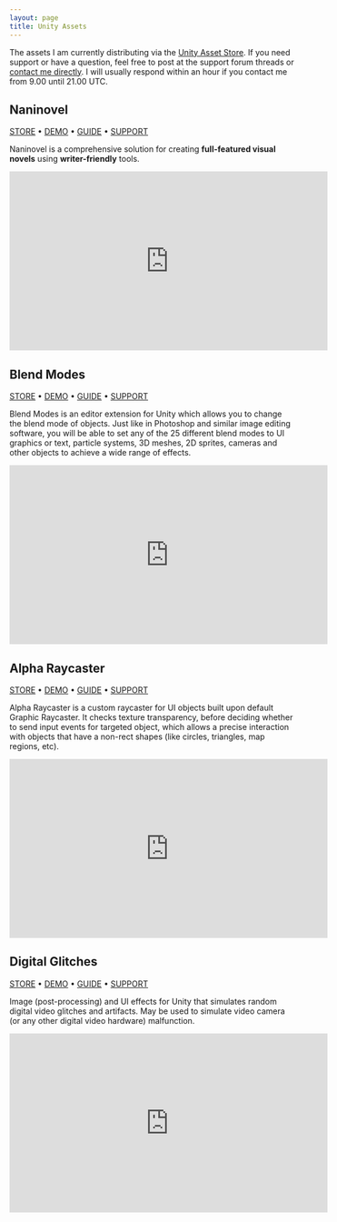 ```yaml
---
layout: page
title: Unity Assets
---
```


The assets I am currently distributing via the [Unity Asset Store](https://assetstore.unity.com). If you need support or have a question, feel free to post at the support forum threads or [contact me directly](/contact). I will usually respond within an hour if you contact me from 9.00 until 21.00 UTC. 

## Naninovel

[STORE](https://u3d.as/1pg9)  •  [DEMO](https://naninovel.com/demo/)  •  [GUIDE](https://naninovel.com/guide/)  •  [SUPPORT](https://naninovel.com/support/)

Naninovel is a comprehensive solution for creating **full-featured visual novels** using **writer-friendly** tools.

<iframe width="560" height="315" src="https://www.youtube.com/embed/868mvr9ii4A" frameborder="0" allow="accelerometer; autoplay; encrypted-media; gyroscope; picture-in-picture" allowfullscreen></iframe>

## Blend Modes

[STORE](http://u3d.as/b9w)  •  [DEMO](/static/blend-modes-webgl/)  •  [GUIDE](https://goo.gl/tSAmB7)  •  [SUPPORT](http://forum.unity3d.com/threads/blend-modes.291477/)

Blend Modes is an editor extension for Unity which allows you to change the blend mode of objects. Just like in Photoshop and similar image editing software, you will be able to set any of the 25 different blend modes to UI graphics or text, particle systems, 3D meshes, 2D sprites, cameras and other objects to achieve a wide range of effects.

<iframe width="560" height="315" src="https://www.youtube.com/embed/t42HHIw4Apw" frameborder="0" allow="accelerometer; autoplay; encrypted-media; gyroscope; picture-in-picture" allowfullscreen></iframe>

## Alpha Raycaster

[STORE](http://u3d.as/bfD)  •  [DEMO](/static/alpha-raycaster-webgl/)  •  [GUIDE](https://goo.gl/fiEvOL)  •  [SUPPORT](http://forum.unity3d.com/threads/alpha-raycaster.297430/)

Alpha Raycaster is a custom raycaster for UI objects built upon default Graphic Raycaster. It checks texture transparency, before deciding whether to send input events for targeted object, which allows a precise interaction with objects that have a non-rect shapes (like circles, triangles, map regions, etc).

<iframe width="560" height="315" src="https://www.youtube.com/embed/KWgu1v87Rtg" frameborder="0" allow="accelerometer; autoplay; encrypted-media; gyroscope; picture-in-picture" allowfullscreen></iframe>


## Digital Glitches

[STORE](http://u3d.as/bsV)  •  [DEMO](/static/camera-glitch-webgl/)  •  [GUIDE](https://goo.gl/1ElJtk)  •  [SUPPORT](http://forum.unity3d.com/threads/camera-glitch-image-effect.375869/)

Image (post-processing) and UI effects for Unity that simulates random digital video glitches and artifacts. May be used to simulate video camera (or any other digital video hardware) malfunction.

<iframe width="560" height="315" src="https://www.youtube.com/embed/H6qL2G9UqJ4" frameborder="0" allow="accelerometer; autoplay; encrypted-media; gyroscope; picture-in-picture" allowfullscreen></iframe>
